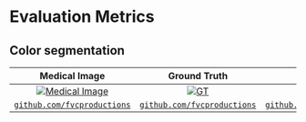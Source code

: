 # Evaluation Metrics

## Color segmentation

| <a target="_blank">**Medical Image**</a> | <a target="_blank">**Ground Truth**</a> | <a target="_blank">**Result**</a> |
| :---: |:---:| :---:|
| [![Medical Image](https://raw.githubusercontent.com/douglasrodriguesx/evaluation-metrics/master/color-segmentation/images/imagemmedica.png)]()    | [![GT](https://raw.githubusercontent.com/douglasrodriguesx/evaluation-metrics/master/color-segmentation/images/GT.bmp)](http://fvcproductions.com) | [![Result](https://raw.githubusercontent.com/douglasrodriguesx/evaluation-metrics/master/color-segmentation/images/results.jpg)](http://fvcproductions.com)  |
| <a href="http://github.com/fvcproductions" target="_blank">`github.com/fvcproductions`</a> | <a href="http://github.com/fvcproductions" target="_blank">`github.com/fvcproductions`</a> | <a href="http://github.com/fvcproductions" target="_blank">`github.com/fvcproductions`</a> |
